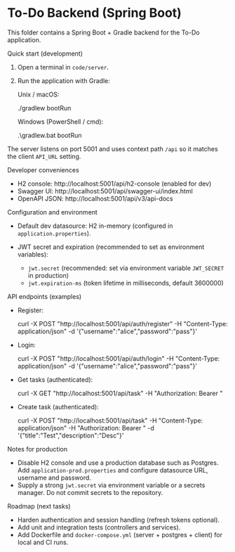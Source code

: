 # To-Do Backend (Spring Boot)

This folder contains a Spring Boot + Gradle backend for the To-Do application.

Quick start (development)

1. Open a terminal in `code/server`.
2. Run the application with Gradle:

	 Unix / macOS:

	 ./gradlew bootRun

	 Windows (PowerShell / cmd):

	 .\\gradlew.bat bootRun

The server listens on port 5001 and uses context path `/api` so it matches the client `API_URL` setting.

Developer conveniences
- H2 console: http://localhost:5001/api/h2-console (enabled for dev)
- Swagger UI: http://localhost:5001/api/swagger-ui/index.html
- OpenAPI JSON: http://localhost:5001/api/v3/api-docs

Configuration and environment
- Default dev datasource: H2 in-memory (configured in `application.properties`).
- JWT secret and expiration (recommended to set as environment variables):

	- `jwt.secret` (recommended: set via environment variable `JWT_SECRET` in production)
	- `jwt.expiration-ms` (token lifetime in milliseconds, default 3600000)

API endpoints (examples)

- Register:

	curl -X POST "http://localhost:5001/api/auth/register" -H "Content-Type: application/json" -d '{"username":"alice","password":"pass"}'

- Login:

	curl -X POST "http://localhost:5001/api/auth/login" -H "Content-Type: application/json" -d '{"username":"alice","password":"pass"}'

- Get tasks (authenticated):

	curl -X GET "http://localhost:5001/api/task" -H "Authorization: Bearer <token>"

- Create task (authenticated):

	curl -X POST "http://localhost:5001/api/task" -H "Content-Type: application/json" -H "Authorization: Bearer <token>" -d '{"title":"Test","description":"Desc"}'

Notes for production
- Disable H2 console and use a production database such as Postgres. Add `application-prod.properties` and configure datasource URL, username and password.
- Supply a strong `jwt.secret` via environment variable or a secrets manager. Do not commit secrets to the repository.

Roadmap (next tasks)
- Harden authentication and session handling (refresh tokens optional).
- Add unit and integration tests (controllers and services).
- Add Dockerfile and `docker-compose.yml` (server + postgres + client) for local and CI runs.

